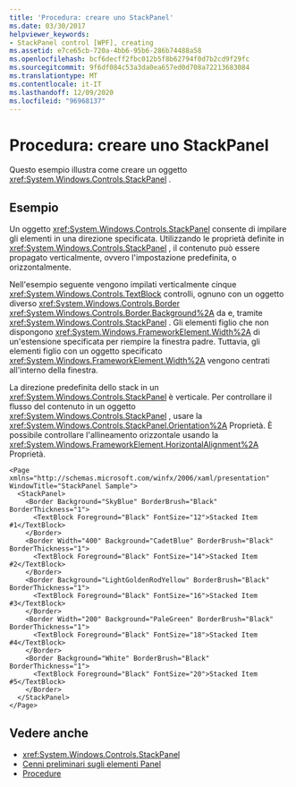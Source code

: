 ```yaml
---
title: 'Procedura: creare uno StackPanel'
ms.date: 03/30/2017
helpviewer_keywords:
- StackPanel control [WPF], creating
ms.assetid: e7ce65cb-720a-4bb6-95b6-286b74488a58
ms.openlocfilehash: bcf6decff2fbc012b5f8b62794f0d7b2cd9f29fc
ms.sourcegitcommit: 9f6df084c53a3da0ea657ed0d708a72213683084
ms.translationtype: MT
ms.contentlocale: it-IT
ms.lasthandoff: 12/09/2020
ms.locfileid: "96968137"
---
```

# <a name="how-to-create-a-stackpanel"></a>Procedura: creare uno StackPanel
Questo esempio illustra come creare un oggetto <xref:System.Windows.Controls.StackPanel> .  
  
## <a name="example"></a>Esempio  
 Un oggetto <xref:System.Windows.Controls.StackPanel> consente di impilare gli elementi in una direzione specificata. Utilizzando le proprietà definite in <xref:System.Windows.Controls.StackPanel> , il contenuto può essere propagato verticalmente, ovvero l'impostazione predefinita, o orizzontalmente.  
  
 Nell'esempio seguente vengono impilati verticalmente cinque <xref:System.Windows.Controls.TextBlock> controlli, ognuno con un oggetto diverso <xref:System.Windows.Controls.Border> <xref:System.Windows.Controls.Border.Background%2A> da e, tramite <xref:System.Windows.Controls.StackPanel> . Gli elementi figlio che non dispongono <xref:System.Windows.FrameworkElement.Width%2A> di un'estensione specificata per riempire la finestra padre. Tuttavia, gli elementi figlio con un oggetto specificato <xref:System.Windows.FrameworkElement.Width%2A> vengono centrati all'interno della finestra.  
  
 La direzione predefinita dello stack in un <xref:System.Windows.Controls.StackPanel> è verticale. Per controllare il flusso del contenuto in un oggetto <xref:System.Windows.Controls.StackPanel> , usare la <xref:System.Windows.Controls.StackPanel.Orientation%2A> Proprietà. È possibile controllare l'allineamento orizzontale usando la <xref:System.Windows.FrameworkElement.HorizontalAlignment%2A> Proprietà.  
  
```xaml  
<Page xmlns="http://schemas.microsoft.com/winfx/2006/xaml/presentation" WindowTitle="StackPanel Sample">  
  <StackPanel>  
    <Border Background="SkyBlue" BorderBrush="Black" BorderThickness="1">  
      <TextBlock Foreground="Black" FontSize="12">Stacked Item #1</TextBlock>  
    </Border>  
    <Border Width="400" Background="CadetBlue" BorderBrush="Black" BorderThickness="1">  
      <TextBlock Foreground="Black" FontSize="14">Stacked Item #2</TextBlock>  
    </Border>  
    <Border Background="LightGoldenRodYellow" BorderBrush="Black" BorderThickness="1">  
      <TextBlock Foreground="Black" FontSize="16">Stacked Item #3</TextBlock>  
    </Border>  
    <Border Width="200" Background="PaleGreen" BorderBrush="Black" BorderThickness="1">  
      <TextBlock Foreground="Black" FontSize="18">Stacked Item #4</TextBlock>  
    </Border>  
    <Border Background="White" BorderBrush="Black" BorderThickness="1">  
      <TextBlock Foreground="Black" FontSize="20">Stacked Item #5</TextBlock>  
    </Border>  
  </StackPanel>  
</Page>  
```  
  
## <a name="see-also"></a>Vedere anche

- <xref:System.Windows.Controls.StackPanel>
- [Cenni preliminari sugli elementi Panel](panels-overview.md)
- [Procedure](stackpanel-how-to-topics.md)
